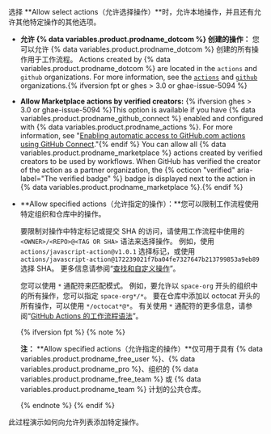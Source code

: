 选择 **Allow select actions（允许选择操作）**时，允许本地操作，并且还有允许其他特定操作的其他选项。

- **允许 {% data variables.product.prodname_dotcom %} 创建的操作：** 您可以允许 {% data variables.product.prodname_dotcom %} 创建的所有操作用于工作流程。 Actions created by {% data variables.product.prodname_dotcom %} are located in the `actions` and `github` organizations. For more information, see the [`actions`](https://github.com/actions) and [`github`](https://github.com/github) organizations.{% ifversion fpt or ghes > 3.0 or ghae-issue-5094 %}
- **Allow Marketplace actions by verified creators:** {% ifversion ghes > 3.0 or ghae-issue-5094 %}This option is available if you have {% data variables.product.prodname_github_connect %} enabled and configured with {% data variables.product.prodname_actions %}. For more information, see "[Enabling automatic access to GitHub.com actions using GitHub Connect](/admin/github-actions/managing-access-to-actions-from-githubcom/enabling-automatic-access-to-githubcom-actions-using-github-connect)."{% endif %} You can allow all {% data variables.product.prodname_marketplace %} actions created by verified creators to be used by workflows. When GitHub has verified the creator of the action as a partner organization, the {% octicon "verified" aria-label="The verified badge" %} badge is displayed next to the action in {% data variables.product.prodname_marketplace %}.{% endif %}
- **Allow specified actions（允许指定的操作）：**您可以限制工作流程使用特定组织和仓库中的操作。

  要限制对操作中特定标记或提交 SHA 的访问，请使用工作流程中使用的 `<OWNER>/<REPO>@<TAG OR SHA>` 语法来选择操作。 例如，使用 `actions/javascript-action@v1.0.1` 选择标记，或使用 `actions/javascript-action@172239021f7ba04fe7327647b213799853a9eb89` 选择 SHA。 更多信息请参阅“[查找和自定义操作](/actions/learn-github-actions/finding-and-customizing-actions#using-release-management-for-your-custom-actions)”。

  您可以使用 `*` 通配符来匹配模式。 例如，要允许以 `space-org` 开头的组织中的所有操作，您可以指定 `space-org*/*`。 要在仓库中添加以 octocat 开头的所有操作，可以使用 `*/octocat*@*`。 有关使用 `*` 通配符的更多信息，请参阅“[GitHub Actions 的工作流程语法](/actions/reference/workflow-syntax-for-github-actions#filter-pattern-cheat-sheet)”。

  {% ifversion fpt %}
  {% note %}

  **注：** **Allow specified actions（允许指定的操作）**仅可用于具有 {% data variables.product.prodname_free_user %}、{% data variables.product.prodname_pro %}、组织的 {% data variables.product.prodname_free_team %} 或 {% data variables.product.prodname_team %} 计划的公共仓库。

  {% endnote %}
  {% endif %}

此过程演示如何向允许列表添加特定操作。
